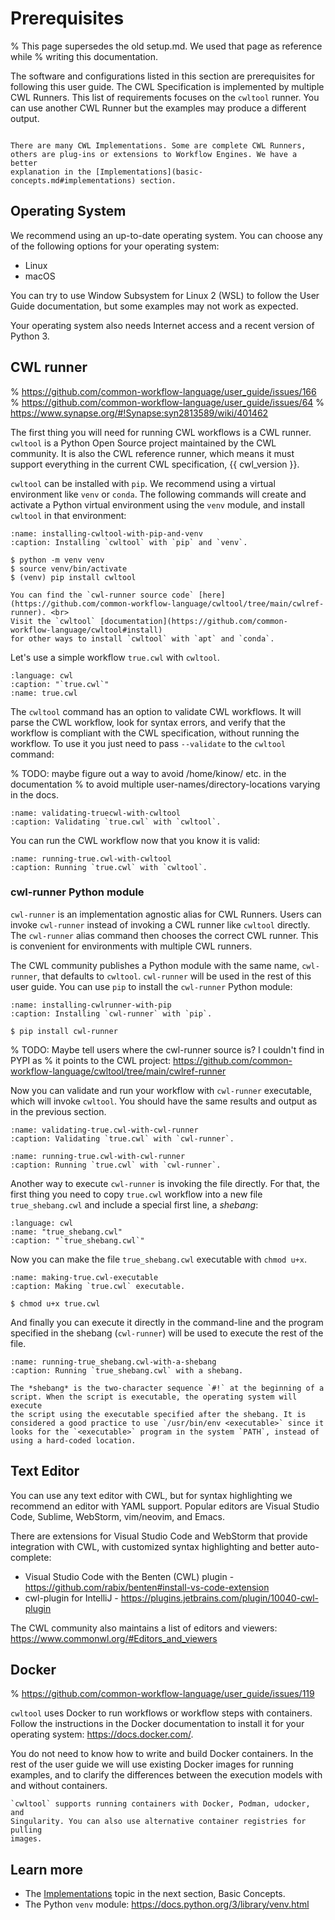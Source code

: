 # Prerequisites

% This page supersedes the old setup.md. We used that page as reference while
% writing this documentation.

The software and configurations listed in this section are prerequisites for
following this user guide. The CWL Specification is implemented by multiple
CWL Runners. This list of requirements focuses on the `cwltool` runner. You
can use another CWL Runner but the examples may produce a different output.

```{admonition} CWL Implementations

There are many CWL Implementations. Some are complete CWL Runners,
others are plug-ins or extensions to Workflow Engines. We have a better
explanation in the [Implementations](basic-concepts.md#implementations) section.
```

## Operating System

We recommend using an up-to-date operating system. You can choose any
of the following options for your operating system:

- Linux
- macOS

You can try to use Window Subsystem for Linux 2 (WSL) to follow the
User Guide documentation, but some examples may not work as expected.

Your operating system also needs Internet access and a recent version
of Python 3.

## CWL runner

% https://github.com/common-workflow-language/user_guide/issues/166
% https://github.com/common-workflow-language/user_guide/issues/64
% https://www.synapse.org/#!Synapse:syn2813589/wiki/401462

The first thing you will need for running CWL workflows is a CWL runner.
`cwltool` is a Python Open Source project maintained by the CWL community. It
is also the CWL reference runner, which means it must support everything in the
current CWL specification, {{ cwl_version }}.

`cwltool` can be installed with `pip`. We recommend using a virtual environment
like `venv` or `conda`. The following commands will create and activate a Python
virtual environment using the `venv` module, and install `cwltool` in that
environment:

```{code-block} console
:name: installing-cwltool-with-pip-and-venv
:caption: Installing `cwltool` with `pip` and `venv`.

$ python -m venv venv
$ source venv/bin/activate
$ (venv) pip install cwltool
```

```{note}
You can find the `cwl-runner source code` [here](https://github.com/common-workflow-language/cwltool/tree/main/cwlref-runner). <br>
Visit the `cwltool` [documentation](https://github.com/common-workflow-language/cwltool#install)
for other ways to install `cwltool` with `apt` and `conda`.
```

Let's use a simple workflow `true.cwl` with `cwltool`.

```{literalinclude} /_includes/cwl/true.cwl
:language: cwl
:caption: "`true.cwl`"
:name: true.cwl
```

The `cwltool` command has an option to validate CWL workflows. It will parse the
CWL workflow, look for syntax errors, and verify that the workflow is compliant
with the CWL specification, without running the workflow. To use it you just need
to pass `--validate` to the `cwltool` command:

% TODO: maybe figure out a way to avoid /home/kinow/ etc. in the documentation
%       to avoid multiple user-names/directory-locations varying in the docs.

```{runcmd} cwltool --validate true.cwl
:name: validating-truecwl-with-cwltool
:caption: Validating `true.cwl` with `cwltool`.
```

You can run the CWL workflow now that you know it is valid:

```{runcmd} cwltool true.cwl
:name: running-true.cwl-with-cwltool
:caption: Running `true.cwl` with `cwltool`.
```

### cwl-runner Python module

`cwl-runner` is an implementation agnostic alias for CWL Runners.
Users can invoke `cwl-runner` instead of invoking a CWL runner like `cwltool`
directly. The `cwl-runner` alias command then chooses the correct CWL runner.
This is convenient for environments with multiple CWL runners.

The CWL community publishes a Python module with the same name,
`cwl-runner`, that defaults to `cwltool`. `cwl-runner` will be used in
the rest of this user guide. You can use `pip` to install the `cwl-runner`
Python module:

```{code-block} console
:name: installing-cwlrunner-with-pip
:caption: Installing `cwl-runner` with `pip`.

$ pip install cwl-runner
```

% TODO: Maybe tell users where the cwl-runner source is? I couldn't find in PYPI as
%       it points to the CWL project: https://github.com/common-workflow-language/cwltool/tree/main/cwlref-runner

Now you can validate and run your workflow with `cwl-runner` executable,
which will invoke `cwltool`. You should have the same results and output
as in the previous section.

```{runcmd} cwl-runner --validate true.cwl
:name: validating-true.cwl-with-cwl-runner
:caption: Validating `true.cwl` with `cwl-runner`.
```

```{runcmd} cwl-runner true.cwl
:name: running-true.cwl-with-cwl-runner
:caption: Running `true.cwl` with `cwl-runner`.
```

Another way to execute `cwl-runner` is invoking the file directly. For that,
the first thing you need to copy `true.cwl` workflow into a new file
`true_shebang.cwl` and include a special first line, a *shebang*:

```{literalinclude} /_includes/cwl/true_shebang.cwl
:language: cwl
:name: "true_shebang.cwl"
:caption: "`true_shebang.cwl`"
```

Now you can make the file `true_shebang.cwl` executable with `chmod u+x`.

```{code-block} console
:name: making-true.cwl-executable
:caption: Making `true.cwl` executable.

$ chmod u+x true.cwl
```

And finally you can execute it directly in the command-line and the program
specified in the shebang (`cwl-runner`) will be used to execute the
rest of the file.

```{runcmd} ./true_shebang.cwl
:name: running-true_shebang.cwl-with-a-shebang
:caption: Running `true_shebang.cwl` with a shebang.
```

```{note}
The *shebang* is the two-character sequence `#!` at the beginning of a
script. When the script is executable, the operating system will execute
the script using the executable specified after the shebang. It is
considered a good practice to use `/usr/bin/env <executable>` since it
looks for the `<executable>` program in the system `PATH`, instead of
using a hard-coded location.
```

## Text Editor

You can use any text editor with CWL, but for syntax highlighting we recommend
an editor with YAML support. Popular editors are Visual Studio Code, Sublime,
WebStorm, vim/neovim, and Emacs.

There are extensions for Visual Studio Code and WebStorm that provide
integration with CWL, with customized syntax highlighting and better
auto-complete:

- Visual Studio Code with the Benten (CWL) plugin - <https://github.com/rabix/benten#install-vs-code-extension>
- cwl-plugin for IntelliJ - <https://plugins.jetbrains.com/plugin/10040-cwl-plugin>

The CWL community also maintains a list of editors and viewers:
<https://www.commonwl.org/#Editors_and_viewers>

## Docker

% https://github.com/common-workflow-language/user_guide/issues/119

`cwltool` uses Docker to run workflows or workflow steps with containers.
Follow the instructions in the Docker documentation to install it for your
operating system: <https://docs.docker.com/>.

You do not need to know how to write and build Docker containers. In the
rest of the user guide we will use existing Docker images for running
examples, and to clarify the differences between the execution models
with and without containers.

```{note}
`cwltool` supports running containers with Docker, Podman, udocker, and
Singularity. You can also use alternative container registries for pulling
images.
```

## Learn more

- The [Implementations](basic-concepts.md#implementations) topic in the next section, Basic Concepts.
- The Python `venv` module: <https://docs.python.org/3/library/venv.html>
